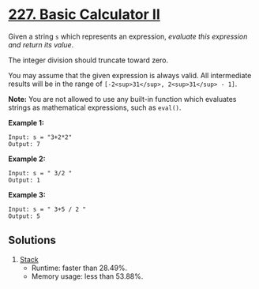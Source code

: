 # [227. Basic Calculator II](https://leetcode.com/problems/basic-calculator-ii/)

Given a string `s` which represents an expression, _evaluate this expression and return its value_.

The integer division should truncate toward zero.

You may assume that the given expression is always valid. All intermediate results will be in the range of `[-2<sup>31</sup>, 2<sup>31</sup> - 1]`.

**Note:** You are not allowed to use any built-in function which evaluates strings as mathematical expressions, such as `eval()`.

**Example 1:**

```
Input: s = "3+2*2"
Output: 7
```

**Example 2:**

```
Input: s = " 3/2 "
Output: 1
```

**Example 3:**

```
Input: s = " 3+5 / 2 "
Output: 5
```

## Solutions
1. [Stack](./BasicCalculatorIi.java)
    - Runtime: faster than 28.49%.
    - Memory usage: less than 53.88%.
